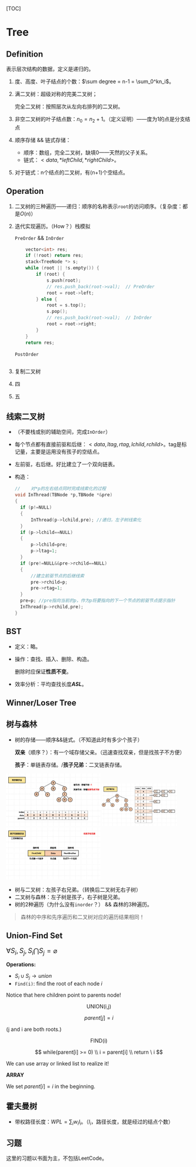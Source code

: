[TOC]

# Tree

## Definition

表示层次结构的数据，定义是递归的。

1. 度、高度、叶子结点的个数：$\sum degree = n-1 = \sum_0^kn_i$。

2. 满二叉树：超级对称的完美二叉树；

   完全二叉树：按照层次从左向右排列的二叉树。

3. 非空二叉树的叶子结点数：$n_0 = n_2 + 1$。（定义证明）——度为1的点是分支结点

4. 顺序存储 && 链式存储：

   - 顺序：数组，完全二叉树，缺填0——天然的父子关系。
   - 链式：$<data,*leftChild,*rightChild>$。

5. 对于链式：n个结点的二叉树，有(n+1)个空结点。

## Operation

1. 二叉树的三种遍历——递归：顺序的名称表示`root`的访问顺序。（复杂度：都是$O(n)$）

2. 迭代实现遍历。（How？）栈模拟

   `PreOrder` && `InOrder`

   ```c++
       vector<int> res;
       if (!root) return res;
       stack<TreeNode *> s;
       while (root || !s.empty()) {
           if (root) {
               s.push(root);
               // res.push_back(root->val);  // PreOrder
               root = root->left;
           } else {
               root = s.top();
               s.pop();
               // res.push_back(root->val);  // InOrder
               root = root->right;
           }
       }
       return res;
   ```

   `PostOrder`

   ```c++
   
   ```

   

   

3. 复制二叉树

4. 四

5. 五



## 线索二叉树

- （不要栈或别的辅助空间，完成`InOrder`）

- 每个节点都有直接前驱和后继：$<data,ltag,rtag,lchild,rchild>$。tag是标记量，主要是运用没有孩子的空结点。

- 左前驱，右后继。好比建立了一个双向链表。

- 构造：

  ```c++
  //	对*p的左右结点同时完成线索化的过程
  void InThread(TBNode *p,TBNode *&pre)
  {
  	if (p!=NULL)
  	{
  		InThread(p->lchild,pre); //递归，左子树线索化
  	}
  	if (p->lchild==NULL)
  	{
  		p->lchild=pre;
  		p->ltag=1;
  	}
  	if (pre!=NULL&&pre->rchild==NULL)
  	{
  		//建立前驱节点的后继线索
  		pre->rchild=p;
  		pre->rtag=1;
  	}
  	pre=p; //pre指向当前的p，作为p将要指向的下一个节点的前驱节点提示指针
  	InThread(p->rchild,pre);	
  }
  ```

  



## BST

- 定义：略。

- 操作：查找、插入、删除、构造。

  删除时应保证**性质不变**。

- 效率分析：平均查找长度***ASL***。

## Winner/Loser Tree



## 树与森林

- 树的存储——顺序&&链式。（不知道此时有多少个孩子）

  **双亲**（顺序？）：有一个域存储父亲。（迅速查找双亲，但是找孩子不方便）

  **孩子**：单链表存储。/**孩子兄弟**：二叉链表存储。

<img src="image/tree_01.jpg" style="zoom: 25%;" />

<img src="image/tree_02.jpg" style="zoom:20%;" />

<img src="image/tree_03.jpg" style="zoom:25%;" />

- 树与二叉树：左孩子右兄弟。（转换后二叉树无右子树）
- 二叉树与森林：左子树是孩子，右子树是兄弟。
- 树的2种遍历（为什么没有`inorder`？） && 森林的3种遍历。

> 森林的中序和先序遍历和二叉树对应的遍历结果相同！





## Union-Find Set

<font size = 4>$\forall S_i,S_j,S_i \bigcap S_j = \varnothing$</font>

**Operations:**

- $S_i \cup S_j \to union$
- `Find(i)`: find the root of each node $i$

Notice that here children point to parents node!

<div align = "center">UNION(i,j)</div>

$$
parent[j] = i
$$

(j and i are both roots.)

<div align = "center">FIND(i)</div>

$$
while(parent[i] >= 0)
\\
i = parent[i]
\\
return \ i
$$



We can use array or linked list to realize it!

**ARRAY**

We set $parent[i] = i$ in the beginning.



## 霍夫曼树

- 带权路径长度：$WPL = \sum_i w_il_i$。（$l_i$，路径长度，就是经过的结点个数）






## 习题

这里的习题以书面为主，不包括LeetCode。

